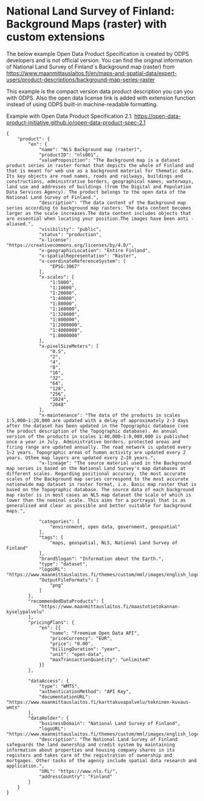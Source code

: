 # National Land Survey of Finland: Background Maps (raster) with custom extensions

The below example Open Data Product Specification is created by ODPS developers and is not official version. You can find the original information of National Land Survey of Finland´s Background map (raster) from https://www.maanmittauslaitos.fi/en/maps-and-spatial-data/expert-users/product-descriptions/background-map-series-raster

This example is the compact version data product description you can you with ODPS. Also the open data license link is added with extension function instead of using ODPS built-in machine-readable formatting.

Example with Open Data Product Specification 2.1. https://open-data-product-initiative.github.io/open-data-product-spec-2.1

```
{
	"product": {
		"en": {
			"name": "NLS Background map (raster)",
			"productID": "nls001",
			"valueProposition": "The Background map is a dataset product series in raster format that depicts the whole of Finland and that is meant for web use as a background material for thematic data. Its key objects are road names, roads and railways, buildings and                        constructions, administrative borders, geographical names, waterways, land use and addresses of buildings (from the Digital and Population Data Services Agency). The product belongs to the open data of the National Land Survey of Finland.",
			"description": "The data content of the Background map series according to background map rasters: The data content becomes larger as the scale increases.The data content includes objects that are essential when locating your position.The images have been anti - aliased.",
			"visibility": "public",
			"status": "production",
			"x-license": "https://creativecommons.org/licenses/by/4.0/",
			"x-geographicLocation": "Entire Finland",
			"x-spatialRepresentation": "Raster",
			"x-coordinateReferenceSystem": [
				"EPSG:3067"
			],
			"x-scales": [
				"1:5000",
				"1:10000",
				"1:20000",
				"1:40000",
				"1:80000",
				"1:160000",
				"1:320000",
				"1:800000",
				"1:2000000",
				"1:4000000",
				"1:8000000"
			],
			"x-pixelSizeMeters": [
				"0.5",
				"2",
				"4",
				"8",
				"16",
				"32",
				"64",
				"128",
				"256",
				"1024",
				"2048"
			],
			"x-maintenance": "The data of the products in scales 1:5,000‒1:20,000 are updated with a delay of approximately 2-3 days after the dataset has been updated in the Topographic database (see the product description of the Topographic database). An annual version of the products in scales 1:40,000‒1:8,000,000 is published once a year in July. Administrative borders, protected areas and firing range are updated annually. The road network is updated every 1‒2 years. Topographic areas of human activity are updated every 2 years. Othee map layers are updated every 2‒10 years.",
			"x-lineage": "The source material used in the Background map series is based on the National Land Survey's map databases at different scales. Regarding positional accuracy, the most accurate scales of the Background map series correspond to the most accurate nationwide map dataset in raster format, i.e. Basic map raster that is based on the Topographic database. The source data of each background map raster is in most cases an NLS map dataset the scale of which is lower than the nominal scale. This aims for a portrayal that is as generalised and clear as possible and better suitable for background maps.",

			"categories": [
				"environment, open data, government, geospatial"
			],
			"tags": [
				"maps, geospatial, NLS, National Land Survey of Finland"
			],
			"brandSlogan": "Information about the Earth.",
			"type": "dataset",
			"logoURL": "https://www.maanmittauslaitos.fi/themes/custom/mml/images/english_logo_rgb.svg",
			"OutputFileFormats": [
				"png"
			]
		},
		"recommendedDataProducts": [
			"https://www.maanmittauslaitos.fi/maastotietokannan-kyselypalvelu"
		],
		"pricingPlans": {
			"en": [{
				"name": "Freemium Open Data API",
				"priceCurrency": "EUR",
				"price": "0.00",
				"billingDuration": "year",
				"unit": "open-data",
				"maxTransactionQuantity": "unlimited"
			}]
		},

		"dataAccess": {
			"type": "WMTS",
			"authenticationMethod": "API Key",
			"documentationURL": "https://www.maanmittauslaitos.fi/karttakuvapalvelu/tekninen-kuvaus-wmts"
		},
		"dataHolder": {
			"businessDomain": "National Land Survey of Finland",
			"logoURL": "https://www.maanmittauslaitos.fi/themes/custom/mml/images/english_logo_rgb.svg",
			"description": "The National Land Survey of Finland safeguards the land ownership and credit system by maintaining information about properties and housing company shares in its registers and takes care of the registration of ownership and mortgages. Other tasks of the agency include spatial data research and application.",
			"URL": "https://www.nls.fi/",
			"addressCountry": "Finland"
		}
	}
}
